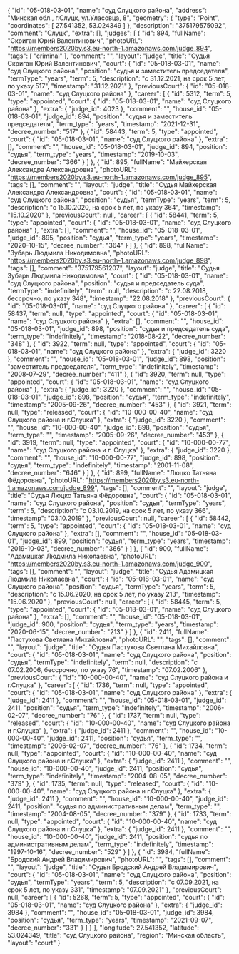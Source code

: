 {
    "id": "05-018-03-01",
    "name": "суд Слуцкого района",
    "address": "Минская обл., г.Слуцк, ул.Уласовца, 8",
    "geometry": {
        "type": "Point",
        "coordinates": [
            27.541352,
            53.024349
        ]
    },
    "description": "375179575092",
    "comment": "Слуцк",
    "extra": [],
    "judges": [
        {
            "id": 894,
            "fullName": "Скриган Юрий Валентинович",
            "photoURL": "https://members2020by.s3.eu-north-1.amazonaws.com/judge_894",
            "tags": [
                "criminal"
            ],
            "comment": "",
            "layout": "judge",
            "title": "Судья Скриган Юрий Валентинович",
            "court": {
                "id": "05-018-03-01",
                "name": "суд Слуцкого района",
                "position": "судья и заместитель председателя",
                "termType": "years",
                "term": 5,
                "description": "c 31.12.2021, на срок 5 лет, по указу 517",
                "timestamp": "31.12.2021"
            },
            "previousCourt": {
                "id": "05-018-03-01",
                "name": "суд Слуцкого района"
            },
            "career": [
                {
                    "id": 5312,
                    "term": 5,
                    "type": "appointed",
                    "court": {
                        "id": "05-018-03-01",
                        "name": "суд Слуцкого района"
                    },
                    "extra": {
                        "judge_id": 4023
                    },
                    "comment": "",
                    "house_id": "05-018-03-01",
                    "judge_id": 894,
                    "position": "судья и заместитель председателя",
                    "term_type": "years",
                    "timestamp": "2021-12-31",
                    "decree_number": "517"
                },
                {
                    "id": 58443,
                    "term": 5,
                    "type": "appointed",
                    "court": {
                        "id": "05-018-03-01",
                        "name": "суд Слуцкого района"
                    },
                    "extra": [],
                    "comment": "",
                    "house_id": "05-018-03-01",
                    "judge_id": 894,
                    "position": "судья",
                    "term_type": "years",
                    "timestamp": "2019-10-03",
                    "decree_number": "366"
                }
            ]
        },
        {
            "id": 895,
            "fullName": "Майхерская Александра Александровна",
            "photoURL": "https://members2020by.s3.eu-north-1.amazonaws.com/judge_895",
            "tags": [],
            "comment": "",
            "layout": "judge",
            "title": "Судья Майхерская Александра Александровна",
            "court": {
                "id": "05-018-03-01",
                "name": "суд Слуцкого района",
                "position": "судья",
                "termType": "years",
                "term": 5,
                "description": "c 15.10.2020, на срок 5 лет, по указу 364",
                "timestamp": "15.10.2020"
            },
            "previousCourt": null,
            "career": [
                {
                    "id": 58441,
                    "term": 5,
                    "type": "appointed",
                    "court": {
                        "id": "05-018-03-01",
                        "name": "суд Слуцкого района"
                    },
                    "extra": [],
                    "comment": "",
                    "house_id": "05-018-03-01",
                    "judge_id": 895,
                    "position": "судья",
                    "term_type": "years",
                    "timestamp": "2020-10-15",
                    "decree_number": "364"
                }
            ]
        },
        {
            "id": 898,
            "fullName": "Зубарь Людмила Никодимовна",
            "photoURL": "https://members2020by.s3.eu-north-1.amazonaws.com/judge_898",
            "tags": [],
            "comment": "375179561207",
            "layout": "judge",
            "title": "Судья Зубарь Людмила Никодимовна",
            "court": {
                "id": "05-018-03-01",
                "name": "суд Слуцкого района",
                "position": "судья и председатель суда",
                "termType": "indefinitely",
                "term": null,
                "description": "c 22.08.2018, бессрочно, по указу 348",
                "timestamp": "22.08.2018"
            },
            "previousCourt": {
                "id": "05-018-03-01",
                "name": "суд Слуцкого района"
            },
            "career": [
                {
                    "id": 58437,
                    "term": null,
                    "type": "appointed",
                    "court": {
                        "id": "05-018-03-01",
                        "name": "суд Слуцкого района"
                    },
                    "extra": [],
                    "comment": "",
                    "house_id": "05-018-03-01",
                    "judge_id": 898,
                    "position": "судья и председатель суда",
                    "term_type": "indefinitely",
                    "timestamp": "2018-08-22",
                    "decree_number": "348"
                },
                {
                    "id": 3922,
                    "term": null,
                    "type": "appointed",
                    "court": {
                        "id": "05-018-03-01",
                        "name": "суд Слуцкого района"
                    },
                    "extra": {
                        "judge_id": 3220
                    },
                    "comment": "",
                    "house_id": "05-018-03-01",
                    "judge_id": 898,
                    "position": "заместитель председателя",
                    "term_type": "indefinitely",
                    "timestamp": "2008-07-29",
                    "decree_number": "411"
                },
                {
                    "id": 3920,
                    "term": null,
                    "type": "appointed",
                    "court": {
                        "id": "05-018-03-01",
                        "name": "суд Слуцкого района"
                    },
                    "extra": {
                        "judge_id": 3220
                    },
                    "comment": "",
                    "house_id": "05-018-03-01",
                    "judge_id": 898,
                    "position": "судья",
                    "term_type": "indefinitely",
                    "timestamp": "2005-09-26",
                    "decree_number": "453"
                },
                {
                    "id": 3921,
                    "term": null,
                    "type": "released",
                    "court": {
                        "id": "10-000-00-40",
                        "name": "суд Слуцкого района и г.Слуцка"
                    },
                    "extra": {
                        "judge_id": 3220
                    },
                    "comment": "",
                    "house_id": "10-000-00-40",
                    "judge_id": 898,
                    "position": "судья",
                    "term_type": "",
                    "timestamp": "2005-09-26",
                    "decree_number": "453"
                },
                {
                    "id": 3919,
                    "term": null,
                    "type": "appointed",
                    "court": {
                        "id": "10-000-00-77",
                        "name": "суд Слуцкого района и г. Слуцка"
                    },
                    "extra": {
                        "judge_id": 3220
                    },
                    "comment": "",
                    "house_id": "10-000-00-77",
                    "judge_id": 898,
                    "position": "судья",
                    "term_type": "indefinitely",
                    "timestamp": "2001-11-08",
                    "decree_number": "646"
                }
            ]
        },
        {
            "id": 899,
            "fullName": "Люцко Татьяна Фёдоровна",
            "photoURL": "https://members2020by.s3.eu-north-1.amazonaws.com/judge_899",
            "tags": [],
            "comment": "",
            "layout": "judge",
            "title": "Судья Люцко Татьяна Фёдоровна",
            "court": {
                "id": "05-018-03-01",
                "name": "суд Слуцкого района",
                "position": "судья",
                "termType": "years",
                "term": 5,
                "description": "c 03.10.2019, на срок 5 лет, по указу 366",
                "timestamp": "03.10.2019"
            },
            "previousCourt": null,
            "career": [
                {
                    "id": 58442,
                    "term": 5,
                    "type": "appointed",
                    "court": {
                        "id": "05-018-03-01",
                        "name": "суд Слуцкого района"
                    },
                    "extra": [],
                    "comment": "",
                    "house_id": "05-018-03-01",
                    "judge_id": 899,
                    "position": "судья",
                    "term_type": "years",
                    "timestamp": "2019-10-03",
                    "decree_number": "366"
                }
            ]
        },
        {
            "id": 900,
            "fullName": "Адамицкая Людмила Николаевна",
            "photoURL": "https://members2020by.s3.eu-north-1.amazonaws.com/judge_900",
            "tags": [],
            "comment": "",
            "layout": "judge",
            "title": "Судья Адамицкая Людмила Николаевна",
            "court": {
                "id": "05-018-03-01",
                "name": "суд Слуцкого района",
                "position": "судья",
                "termType": "years",
                "term": 5,
                "description": "c 15.06.2020, на срок 5 лет, по указу 213",
                "timestamp": "15.06.2020"
            },
            "previousCourt": null,
            "career": [
                {
                    "id": 58445,
                    "term": 5,
                    "type": "appointed",
                    "court": {
                        "id": "05-018-03-01",
                        "name": "суд Слуцкого района"
                    },
                    "extra": [],
                    "comment": "",
                    "house_id": "05-018-03-01",
                    "judge_id": 900,
                    "position": "судья",
                    "term_type": "years",
                    "timestamp": "2020-06-15",
                    "decree_number": "213"
                }
            ]
        },
        {
            "id": 2411,
            "fullName": "Пастухова Светлана Михайловна",
            "photoURL": "",
            "tags": [],
            "comment": "",
            "layout": "judge",
            "title": "Судья Пастухова Светлана Михайловна",
            "court": {
                "id": "05-018-03-01",
                "name": "суд Слуцкого района",
                "position": "судья",
                "termType": "indefinitely",
                "term": null,
                "description": "c 07.02.2006, бессрочно, по указу 76",
                "timestamp": "07.02.2006"
            },
            "previousCourt": {
                "id": "10-000-00-40",
                "name": "суд Слуцкого района и г.Слуцка"
            },
            "career": [
                {
                    "id": 1736,
                    "term": null,
                    "type": "appointed",
                    "court": {
                        "id": "05-018-03-01",
                        "name": "суд Слуцкого района"
                    },
                    "extra": {
                        "judge_id": 2411
                    },
                    "comment": "",
                    "house_id": "05-018-03-01",
                    "judge_id": 2411,
                    "position": "судья",
                    "term_type": "indefinitely",
                    "timestamp": "2006-02-07",
                    "decree_number": "76"
                },
                {
                    "id": 1737,
                    "term": null,
                    "type": "released",
                    "court": {
                        "id": "10-000-00-40",
                        "name": "суд Слуцкого района и г.Слуцка"
                    },
                    "extra": {
                        "judge_id": 2411
                    },
                    "comment": "",
                    "house_id": "10-000-00-40",
                    "judge_id": 2411,
                    "position": "судья",
                    "term_type": "",
                    "timestamp": "2006-02-07",
                    "decree_number": "76"
                },
                {
                    "id": 1734,
                    "term": null,
                    "type": "appointed",
                    "court": {
                        "id": "10-000-00-40",
                        "name": "суд Слуцкого района и г.Слуцка"
                    },
                    "extra": {
                        "judge_id": 2411
                    },
                    "comment": "",
                    "house_id": "10-000-00-40",
                    "judge_id": 2411,
                    "position": "судья",
                    "term_type": "indefinitely",
                    "timestamp": "2004-08-05",
                    "decree_number": "379"
                },
                {
                    "id": 1735,
                    "term": null,
                    "type": "released",
                    "court": {
                        "id": "10-000-00-40",
                        "name": "суд Слуцкого района и г.Слуцка"
                    },
                    "extra": {
                        "judge_id": 2411
                    },
                    "comment": "",
                    "house_id": "10-000-00-40",
                    "judge_id": 2411,
                    "position": "судья по административным делам",
                    "term_type": "",
                    "timestamp": "2004-08-05",
                    "decree_number": "379"
                },
                {
                    "id": 1733,
                    "term": null,
                    "type": "appointed",
                    "court": {
                        "id": "10-000-00-40",
                        "name": "суд Слуцкого района и г.Слуцка"
                    },
                    "extra": {
                        "judge_id": 2411
                    },
                    "comment": "",
                    "house_id": "10-000-00-40",
                    "judge_id": 2411,
                    "position": "судья по административным делам",
                    "term_type": "indefinitely",
                    "timestamp": "1997-10-16",
                    "decree_number": "529"
                }
            ]
        },
        {
            "id": 3984,
            "fullName": "Бродский Андрей Владимирович",
            "photoURL": "",
            "tags": [],
            "comment": "",
            "layout": "judge",
            "title": "Судья Бродский Андрей Владимирович",
            "court": {
                "id": "05-018-03-01",
                "name": "суд Слуцкого района",
                "position": "судья",
                "termType": "years",
                "term": 5,
                "description": "c 07.09.2021, на срок 5 лет, по указу 331",
                "timestamp": "07.09.2021"
            },
            "previousCourt": null,
            "career": [
                {
                    "id": 5268,
                    "term": 5,
                    "type": "appointed",
                    "court": {
                        "id": "05-018-03-01",
                        "name": "суд Слуцкого района"
                    },
                    "extra": {
                        "judge_id": 3984
                    },
                    "comment": "",
                    "house_id": "05-018-03-01",
                    "judge_id": 3984,
                    "position": "судья",
                    "term_type": "years",
                    "timestamp": "2021-09-07",
                    "decree_number": "331"
                }
            ]
        }
    ],
    "longitude": 27.541352,
    "latitude": 53.024349,
    "title": "суд Слуцкого района",
    "region": "Минская область",
    "layout": "court"
}